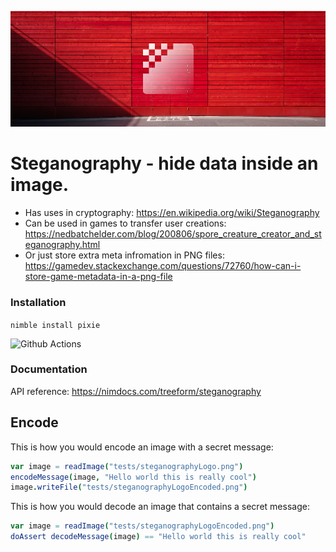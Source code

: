 ![Steganography Logo](tests/steganographyLogoEncoded.png)


# Steganography - hide data inside an image.

* Has uses in cryptography: https://en.wikipedia.org/wiki/Steganography
* Can be used in games to transfer user creations: https://nedbatchelder.com/blog/200806/spore_creature_creator_and_steganography.html
* Or just store extra meta infromation in PNG files: https://gamedev.stackexchange.com/questions/72760/how-can-i-store-game-metadata-in-a-png-file

### Installation

`nimble install pixie`

![Github Actions](https://github.com/treeform/steganography/workflows/Github%20Actions/badge.svg)

### Documentation

API reference: https://nimdocs.com/treeform/steganography

## Encode

This is how you would encode an image with a secret message:

```nim
var image = readImage("tests/steganographyLogo.png")
encodeMessage(image, "Hello world this is really cool")
image.writeFile("tests/steganographyLogoEncoded.png")
```

This is how you would decode an image that contains a secret message:

``` nim
var image = readImage("tests/steganographyLogoEncoded.png")
doAssert decodeMessage(image) == "Hello world this is really cool"
```
